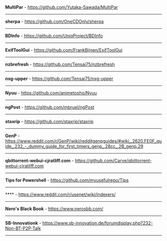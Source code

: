 **MultiPar**  - 
https://github.com/Yutaka-Sawada/MultiPar

---

**sherpa**  - 
https://github.com/OneCDOnly/sherpa

---

**BDInfo**  - 
https://github.com/UniqProject/BDInfo

---

**ExifToolGui**  - 
https://github.com/FrankBijnen/ExifToolGui

---

**nzbrefresh**  - 
https://github.com/Tensai75/nzbrefresh

---

**nxg-upper**  - 
https://github.com/Tensai75/nxg-upper

---

**Nyuu**  - 
https://github.com/animetosho/Nyuu

---

**ngPost**  - 
https://github.com/mbruel/ngPost

---

**staxrip**  - 
https://github.com/staxrip/staxrip

---

**GenP**  - 
https://www.reddit.com/r/GenP/wiki/redditgenpguides/#wiki_.2620.FE0F_guide_.232_-_dummy_guide_for_first_timers_genp_.28cc_.2B_genp.29

---

**qbittorrent-webui-cjratliff.com**  - 
https://github.com/Carve/qbittorrent-webui-cjratliff.com

---

**Tips for Powershell**  - 
https://github.com/myusefulrepo/Tips

---

****  - 
https://www.reddit.com/r/usenet/wiki/indexers/


---

**Nero's Black Book**  - 
https://www.nerosbb.com/

---

**SB-Innovationk**  - 
https://www.sb-innovation.de/forumdisplay.php?232-Non-BT-P2P-Talk

---

